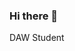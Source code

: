### Hi there 👋

<!--
**xPedro86/xPedro86** is a ✨ _special_ ✨ repository because its `README.md` (this file) appears on your GitHub profile. -->

DAW Student
